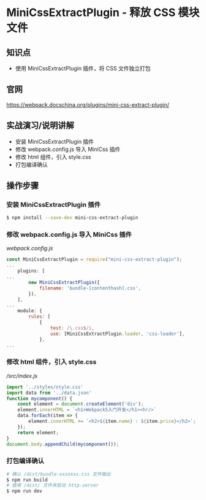 MiniCssExtractPlugin - 释放 CSS 模块文件
======================================

## 知识点

* 使用 MiniCssExtractPlugin 插件，将 CSS 文件独立打包

## 官网

https://webpack.docschina.org/plugins/mini-css-extract-plugin/

## 实战演习/说明讲解

+ 安装 MiniCssExtractPlugin 插件
+ 修改 webpack.config.js 导入 MiniCss 插件
+ 修改 html 组件，引入 style.css
+ 打包编译确认

## 操作步骤

### 安装 MiniCssExtractPlugin 插件

```bash
$ npm install --save-dev mini-css-extract-plugin
```

### 修改 webpack.config.js 导入 MiniCss 插件

*webpack.config.js*

```js
const MiniCssExtractPlugin = require("mini-css-extract-plugin");
...
    plugins: [
...
        new MiniCssExtractPlugin({
            filename: 'bundle-[contenthash].css',
        }),
    ],
...
    module: {
        rules: [
            {
                test: /\.css$/i,
                use: [MiniCssExtractPlugin.loader, 'css-loader'],
            },
...
```

### 修改 html 组件，引入 style.css

*/src/index.js*

```js
import '../styles/style.css'
import data from '../data.json'
function mycomponent() {
    const element = document.createElement('div');
    element.innerHTML = `<h1>Webpack5入门开发</h1><hr/>`
    data.forEach(item => {
        element.innerHTML += `<h2>${item.name} : ${item.price}</h2>`;
    });
    return element;
}
document.body.appendChild(mycomponent());
```

### 打包编译确认

```bash
# 确认 /dist/bundle-xxxxxxx.css 文件输出
$ npm run build
# 使用 /dist/ 文件夹启动 http-server
$ npm run dev
```